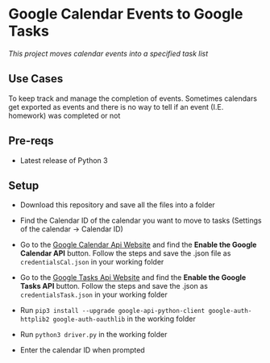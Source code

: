 # Google Calendar Events to Google Tasks
*This project moves calendar events into a specified task list*

## Use Cases

To keep track and manage the completion of events. Sometimes calendars get exported as events and there is no way to tell if an event (I.E. homework) was completed or not 

## Pre-reqs
* Latest release of Python 3

## Setup

* Download this repository and save all the files into a folder

* Find the Calendar ID of the calendar you want to move to tasks (Settings of the calendar -> Calendar ID)

* Go to the [Google Calendar Api Website](https://developers.google.com/calendar/quickstart/python) and find the **Enable the Google Calendar API** button. Follow the steps and save the .json file as `credentialsCal.json` in your working folder

* Go to the [Google Tasks Api Website](https://developers.google.com/tasks/quickstart/python) and find the **Enable the Google Tasks API** button. Follow the steps and save the .json as `credentialsTask.json` in your working folder

* Run `pip3 install --upgrade google-api-python-client google-auth-httplib2 google-auth-oauthlib` in the working folder

* Run `python3 driver.py` in the working folder

* Enter the calendar ID when prompted


